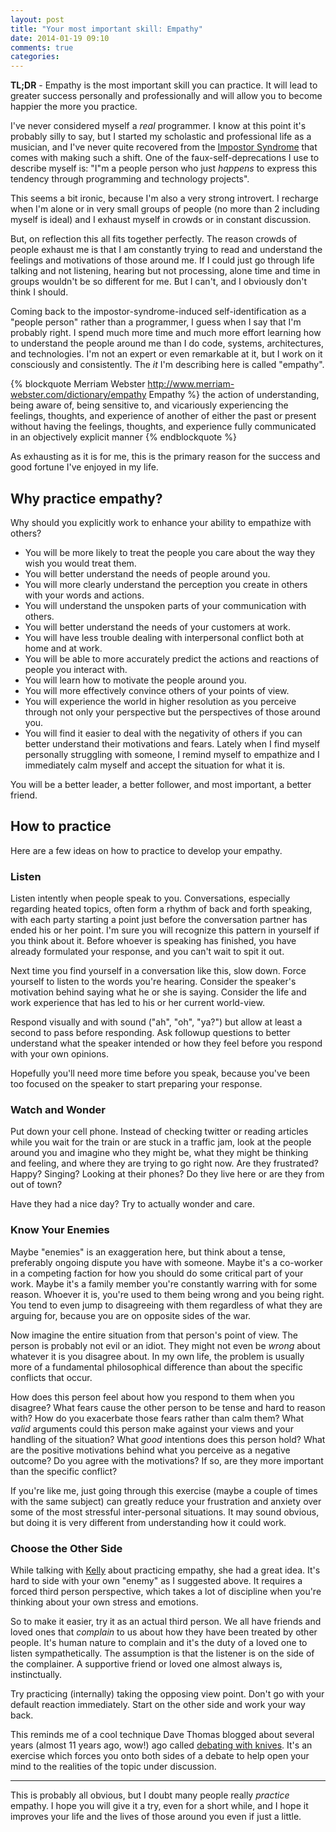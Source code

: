```yaml
---
layout: post
title: "Your most important skill: Empathy"
date: 2014-01-19 09:10
comments: true
categories:
---
```

**TL;DR** - Empathy is the most important skill you can practice. It will lead to greater success personally and professionally and will allow you to become happier the more you practice.

I've never considered myself a _real_ programmer.  I know at this point it's probably silly to say, but I started my scholastic and professional life as a musician, and I've never quite recovered from the [Impostor Syndrome](http://en.wikipedia.org/wiki/Impostor_syndrome) that comes with making such a shift. One of the faux-self-deprecations I use to describe myself is: "I"m a people person who just _happens_ to express this tendency through programming and technology projects".

This seems a bit ironic, because I'm also a very strong introvert. I recharge when I'm alone or in very small groups of people (no more than 2 including myself is ideal) and I exhaust myself in crowds or in constant discussion.

But, on reflection this all fits together perfectly.  The reason crowds of people exhaust me is that I am constantly trying to read and understand the feelings and motivations of those around me. If I could just go through life talking and not listening, hearing but not processing, alone time and time in groups wouldn't be so different for me. But I can't, and I obviously don't think I should.

Coming back to the impostor-syndrome-induced self-identification as a "people person" rather than a programmer, I guess when I say that I'm probably right.  I spend much more time and much more effort learning how to understand the people around me than I do code, systems, architectures, and technologies. I'm not an expert or even remarkable at it, but I work on it consciously and consistently. The _it_ I'm describing here is called "empathy".


{% blockquote Merriam Webster http://www.merriam-webster.com/dictionary/empathy Empathy %}
the action of understanding, being aware of, being sensitive to, and vicariously experiencing the feelings, thoughts, and experience of another of either the past or present without having the feelings, thoughts, and experience fully communicated in an objectively explicit manner
{% endblockquote %}


As exhausting as it is for me, this is the primary reason for the success and good fortune I've enjoyed in my life.

## Why practice empathy?

Why should you explicitly work to enhance your ability to empathize with others?

* You will be more likely to treat the people you care about the way they wish you would treat them.
* You will better understand the needs of people around you.
* You will more clearly understand the perception you create in others with your words and actions.
* You will understand the unspoken parts of your communication with others.
* You will better understand the needs of your customers at work.
* You will have less trouble dealing with interpersonal conflict both at home and at work.
* You will be able to more accurately predict the actions and reactions of people you interact with.
* You will learn how to motivate the people around you.
* You will more effectively convince others of your points of view.
* You will experience the world in higher resolution as you perceive through not only your perspective but the perspectives of those around you.
* You will find it easier to deal with the negativity of others if you can better understand their motivations and fears. Lately when I find myself personally struggling with someone, I remind myself to empathize and I immediately calm myself and accept the situation for what it is.

You will be a better leader, a better follower, and most important, a better friend.

## How to practice

Here are a few ideas on how to practice to develop your empathy.

### Listen

Listen intently when people speak to you. Conversations, especially regarding heated topics, often form a rhythm of back and forth speaking, with each party starting a point just before the conversation partner has ended his or her point.  I'm sure you will recognize this pattern in yourself if you think about it. Before whoever is speaking has finished, you have already formulated your response, and you can't wait to spit it out.

Next time you find yourself in a conversation like this, slow down.  Force yourself to listen to the words you're hearing. Consider the speaker's motivation behind saying what he or she is saying. Consider the life and work experience that has led to his or her current world-view.

Respond visually and with sound ("ah", "oh", "ya?") but allow at least a second to pass before responding.  Ask followup questions to better understand what the speaker intended or how they feel before you respond with your own opinions.

Hopefully you'll need more time before you speak, because you've been too focused on the speaker to start preparing your response.

### Watch and Wonder

Put down your cell phone. Instead of checking twitter or reading articles while you wait for the train or are stuck in a traffic jam, look at the people around you and imagine who they might be, what they might be thinking and feeling, and where they are trying to go right now. Are they frustrated? Happy? Singing? Looking at their phones? Do they live here or are they from out of town?

Have they had a nice day? Try to actually wonder and care.

### Know Your Enemies

Maybe "enemies" is an exaggeration here, but think about a tense, preferably ongoing dispute you have with someone. Maybe it's a co-worker in a competing faction for how you should do some critical part of your work. Maybe it's a family member you're constantly warring with for some reason. Whoever it is, you're used to them being wrong and you being right.  You tend to even jump to disagreeing with them regardless of what they are arguing for, because you are on opposite sides of the war.

Now imagine the entire situation from that person's point of view. The person is probably not evil or an idiot. They might not even be _wrong_ about whatever it is you disagree about. In my own life, the problem is usually more of a fundamental philosophical difference than about the specific conflicts that occur.

How does this person feel about how you respond to them when you disagree?  What fears cause the other person to be tense and hard to reason with? How do you exacerbate those fears rather than calm them? What _valid_ arguments could this person make against your views and your handling of the situation? What _good_ intentions does this person hold? What are the positive motivations behind what you perceive as a negative outcome? Do you agree with the motivations? If so, are they more important than the specific conflict?

If you're like me, just going through this exercise (maybe a couple of times with the same subject) can greatly reduce your frustration and anxiety over some of the most stressful inter-personal situations. It may sound obvious, but doing it is very different from understanding how it could work.

### Choose the Other Side

While talking with [Kelly](http://kellyjeanne.wordpress.com/) about practicing empathy, she had a great idea. It's hard to side with your own "enemy" as I suggested above. It requires a forced third person perspective, which takes a lot of discipline when you're thinking about your own stress and emotions.

So to make it easier, try it as an actual third person. We all have friends and loved ones that _complain_ to us about how they have been treated by other people. It's human nature to complain and it's the duty of a loved one to listen sympathetically.  The assumption is that the listener is on the side of the complainer. A supportive friend or loved one almost always is, instinctually.

Try practicing (internally) taking the opposing view point. Don't go with your default reaction immediately. Start on the other side and work your way back.

This reminds me of a cool technique Dave Thomas blogged about several years (almost 11 years ago, wow!) ago called [debating with knives](http://pragdave.blogspot.de/2003/06/debating-with-knives.html).  It's an exercise which forces you onto both sides of a debate to help open your mind to the realities of the topic under discussion.

<hr/>

This is probably all obvious, but I doubt many people really _practice_ empathy. I hope you will give it a try, even for a short while, and I hope it improves your life and the lives of those around you even if just a little.

